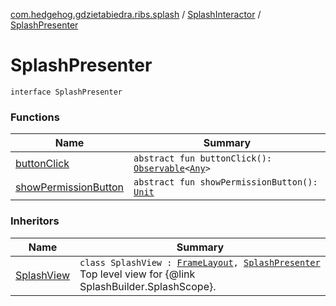 [com.hedgehog.gdzietabiedra.ribs.splash](../../index.md) / [SplashInteractor](../index.md) / [SplashPresenter](./index.md)

# SplashPresenter

`interface SplashPresenter`

### Functions

| Name | Summary |
|---|---|
| [buttonClick](button-click.md) | `abstract fun buttonClick(): `[`Observable`](http://reactivex.io/RxJava/javadoc/io/reactivex/Observable.html)`<`[`Any`](https://kotlinlang.org/api/latest/jvm/stdlib/kotlin/-any/index.html)`>` |
| [showPermissionButton](show-permission-button.md) | `abstract fun showPermissionButton(): `[`Unit`](https://kotlinlang.org/api/latest/jvm/stdlib/kotlin/-unit/index.html) |

### Inheritors

| Name | Summary |
|---|---|
| [SplashView](../../-splash-view/index.md) | `class SplashView : `[`FrameLayout`](https://developer.android.com/reference/android/widget/FrameLayout.html)`, `[`SplashPresenter`](./index.md)<br>Top level view for {@link SplashBuilder.SplashScope}. |
